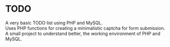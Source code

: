 # TODO
A very basic TODO list using PHP and MySQL.  
Uses PHP functions for creating a minimalistic captcha for form submission. A small project to understand better, the working environment of PHP and MySQL.
